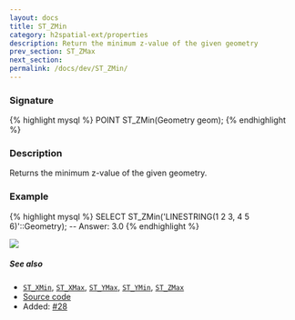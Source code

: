 ```yaml
---
layout: docs
title: ST_ZMin
category: h2spatial-ext/properties
description: Return the minimum z-value of the given geometry
prev_section: ST_ZMax
next_section:
permalink: /docs/dev/ST_ZMin/
---
```


### Signature

{% highlight mysql %}
POINT ST_ZMin(Geometry geom);
{% endhighlight %}

### Description

Returns the minimum z-value of the given geometry.

### Example

{% highlight mysql %}
SELECT ST_ZMin('LINESTRING(1 2 3, 4 5 6)'::Geometry);
-- Answer:    3.0
{% endhighlight %}

<img class="displayed" src="../ST_ZMin.png"/>

##### See also

* [`ST_XMin`](../ST_XMin), [`ST_XMax`](../ST_XMax), [`ST_YMax`](../ST_YMax), [`ST_YMin`](../ST_YMin), [`ST_ZMax`](../ST_ZMax)
* <a href="https://github.com/irstv/H2GIS/blob/master/h2spatial-ext/src/main/java/org/h2gis/h2spatialext/function/spatial/properties/ST_ZMin.java" target="_blank">Source code</a>
* Added: <a href="https://github.com/irstv/H2GIS/pull/28" target="_blank">#28</a>
